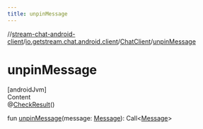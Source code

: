 ```yaml
---
title: unpinMessage
---
```

//[stream-chat-android-client](../../../index.md)/[io.getstream.chat.android.client](../index.md)/[ChatClient](index.md)/[unpinMessage](unpinMessage.md)



# unpinMessage  
[androidJvm]  
Content  
@[CheckResult](https://developer.android.com/reference/kotlin/androidx/annotation/CheckResult.html)()  
  
fun [unpinMessage](unpinMessage.md)(message: [Message](../../io.getstream.chat.android.client.models/Message/index.md)): Call&lt;[Message](../../io.getstream.chat.android.client.models/Message/index.md)&gt;  



